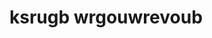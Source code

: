 <!-- <button style="background-color: red;" onclick="myFunction()">Click me</button>

<script src="./transferEverAlienToken.ts"></script> -->
<template>
  <div class="walletControl">
    <button v-if="connected" @click="changeAccountWallet">Change Account</button>
    <button v-if="connected" class="disconnectBtn" @click="disconnectWallet">
      <DisconnectIcon :size="16" />
    </button>
    <button v-else @click="requestPermissions">Connect EverWallet</button>
  </div>

  <div class="walletControl">
    <button v-if="MetaMaskConnected">MetaMask Connected</button>
    <button v-if="MetaMaskConnected" class="disconnectBtn" @click="disconnectMetamask">
      <DisconnectIcon :size="16" />
    </button>
    <button v-else @click="requestMetaMaskPermissions">Connect MetaMask</button>
  </div>
</template>

# ksrugb wrgouwrevoub
